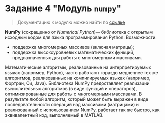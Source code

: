 # Задание 4 "Модуль `numpy`"

> Документацию к модулю можно найти по [ссылке](https://numpy.org/)

**NumPy** (сокращенно от *Numerical Python*)— библиотека с открытым исходным кодом для языка программирования Python. Возможности:

- поддержка многомерных массивов (включая матрицы);
- поддержка высокоуровневых математических функций, предназначенных для работы с многомерными массивами.

Математические алгоритмы, реализованные на интерпретируемых языках (например, Python), часто работают гораздо медленнее тех же алгоритмов, реализованных на компилируемых языках (например, Фортран, Си, Java). Библиотека NumPy предоставляет реализации вычислительных алгоритмов (в виде функций и операторов), оптимизированные для работы с многомерными массивами. В результате любой алгоритм, который может быть выражен в виде последовательности операций над массивами (матрицами) и реализованный с использованием NumPy, работает так же быстро, как эквивалентный код, выполняемый в MATLAB.